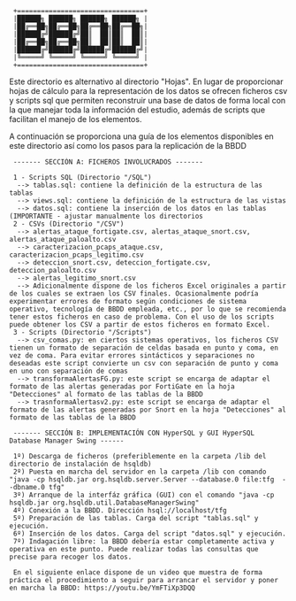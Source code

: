      +================================+
     |██████╗ ██████╗ ██████╗ ██████╗ |
     |██╔══██╗██╔══██╗██╔══██╗██╔══██╗|
     |██████╔╝██████╔╝██║  ██║██║  ██║|
     |██╔══██╗██╔══██╗██║  ██║██║  ██║|
     |██████╔╝██████╔╝██████╔╝██████╔╝|
     |╚═════╝ ╚═════╝ ╚═════╝ ╚═════╝ |
     +================================+

Este directorio es alternativo al directorio "Hojas". En lugar de proporcionar hojas
de cálculo para la representación de los datos se ofrecen ficheros csv y scripts sql
que permiten reconstruir una base de datos de forma local con la que manejar toda la información
del estudio, además de scripts que facilitan el manejo de los elementos.

A continuación se proporciona una guía de los elementos disponibles en este directorio así como los pasos para la replicación de la BBDD

     ------- SECCIÓN A: FICHEROS INVOLUCRADOS -------
     
     1 - Scripts SQL (Directorio "/SQL")
      --> tablas.sql: contiene la definición de la estructura de las tablas
      --> views.sql: contiene la definición de la estructura de las vistas
      --> datos.sql: contiene la inserción de los datos en las tablas (IMPORTANTE - ajustar manualmente los directorios 
     2 - CSVs (Directorio "/CSV")
      --> alertas_ataque_fortigate.csv, alertas_ataque_snort.csv, alertas_ataque_paloalto.csv 
      --> caracterizacion_pcaps_ataque.csv, caracterizacion_pcaps_legitimo.csv 
      --> deteccion_snort.csv, deteccion_fortigate.csv, deteccion_paloalto.csv
      --> alertas_legitimo_snort.csv
      --> Adicionalmente dispone de los ficheros Excel originales a partir de los cuales se extraen los CSV finales. Ocasionalmente podría experimentar errores de formato según condiciones de sistema operativo, tecnología de BBDD empleada, etc., por lo que se recomienda tener estos ficheros en caso de problema. Con el uso de los scripts puede obtener los CSV a partir de estos ficheros en formato Excel.
     3 - Scripts (Directorio "/Scripts")
      --> csv_comas.py: en ciertos sistemas operativos, los ficheros CSV tienen un formato de separación de celdas basada en punto y coma, en vez de coma. Para evitar errores sintácticos y separaciones no deseadas este script convierte un csv con separación de punto y coma en uno con separación de comas
      --> transformaAlertasFG.py: este script se encarga de adaptar el formato de las alertas generadas por FortiGate en la hoja "Detecciones" al formato de las tablas de la BBDD
      --> trasnformaAlertasv2.py: este script se encarga de adaptar el formato de las alertas generadas por Snort en la hoja "Detecciones" al formato de las tablas de la BBDD
               
     ------- SECCIÓN B: IMPLEMENTACIÓN CON HyperSQL y GUI HyperSQL Database Manager Swing ------
               
     1º) Descarga de ficheros (preferiblemente en la carpeta /lib del directorio de instalación de hsqldb)
     2º) Puesta en marcha del servidor en la carpeta /lib con comando "java -cp hsqldb.jar org.hsqldb.server.Server --database.0 file:tfg  --dbname.0 tfg"
     3º) Arranque de la interfáz gráfica (GUI) con el comando "java -cp hsqldb.jar org.hsqldb.util.DatabaseManagerSwing"
     4º) Conexión a la BBDD. Dirección hsql://localhost/tfg
     5º) Preparación de las tablas. Carga del script "tablas.sql" y ejecución. 
     6º) Inserción de los datos. Carga del script "datos.sql" y ejecución.
     7º) Indagación libre: la BBDD debería estar completamente activa y operativa en este punto. Puede realizar todas las consultas que precise para recoger los datos.

     En el siguiente enlace dispone de un video que muestra de forma práctica el procedimiento a seguir para arrancar el servidor y poner en marcha la BBDD: https://youtu.be/YmFTiXp3DQQ

